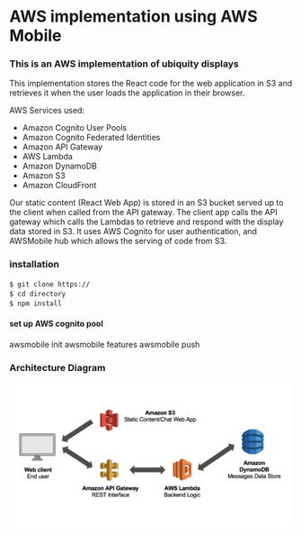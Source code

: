 # AWS implementation using AWS Mobile
### This is an AWS implementation of ubiquity displays
This implementation stores the React code for the web application in S3 and retrieves it when the user loads the application in their browser.

AWS Services used:
* Amazon Cognito User Pools
* Amazon Cognito Federated Identities
* Amazon API Gateway
* AWS Lambda
* Amazon DynamoDB
* Amazon S3
* Amazon CloudFront

Our static content (React Web App) is stored in an S3 bucket served up to the client when called from the API gateway.
The client app calls the API gateway which calls the Lambdas to retrieve and respond with the display data stored in S3.
It uses AWS Cognito for user authentication, and AWSMobile hub which allows the serving of code from S3.

### installation
 ```bash
$ git clone https://
$ cd directory
$ npm install
 ```
 #### set up AWS cognito pool
 ####

awsmobile init
awsmobile features
awsmobile push

### Architecture Diagram
![](architecture.png)
